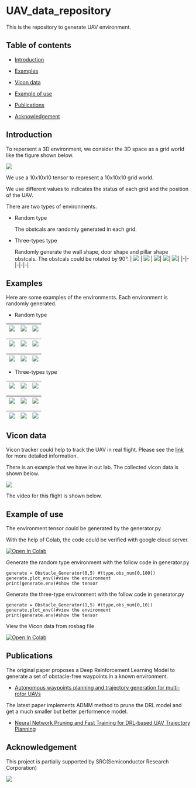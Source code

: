 # UAV_data_repository
This is the repository to generate UAV environment.

## Table of contents
- [Introduction](#Introduction)

- [Examples](#Examples)

- [Vicon data](#Vicon-data)

- [Example of use](#Example-of-use)

- [Publications](#Publications)

- [Acknowledgement](#Acknowledgement)

## Introduction

To repersent a 3D environment, we consider the 3D space as a grid world like the figure shown below.

![](https://github.com/Dr-Qiu-s-research-team/UAV_data_repository/blob/main/image/grid_world.png)

We use a 10x10x10 tensor to represent a 10x10x10 grid world.

We use different values to indicates the status of each grid and the position of the UAV.

There are two types of environments.

- Random type

  The obstcals are randomly generated in each grid.

- Three-types type

  Randomly generate the wall shape, door shape and pillar shape obstcals. The obstcals could be rotated by 90°.
  | <img src="https://github.com/Dr-Qiu-s-research-team/UAV_data_repository/blob/main/image/wall_1.png"> | <img src="https://github.com/Dr-Qiu-s-research-team/UAV_data_repository/blob/main/image/wall_2.png"> | <img src="https://github.com/Dr-Qiu-s-research-team/UAV_data_repository/blob/main/image/door_1.png">| <img src="https://github.com/Dr-Qiu-s-research-team/UAV_data_repository/blob/main/image/door_2.png">| <img src="https://github.com/Dr-Qiu-s-research-team/UAV_data_repository/blob/main/image/pillar.png">|
  |-|-|-|-|-|
  

## Examples

Here are some examples of the environments. Each environment is randomly generated.

- Random type

| <img src="https://github.com/Dr-Qiu-s-research-team/UAV_data_repository/blob/main/image/random/10-1.png"> | <img src="https://github.com/Dr-Qiu-s-research-team/UAV_data_repository/blob/main/image/random/10-2.png"> | <img src="https://github.com/Dr-Qiu-s-research-team/UAV_data_repository/blob/main/image/random/10-3.png">|
|-|-|-|

| <img src="https://github.com/Dr-Qiu-s-research-team/UAV_data_repository/blob/main/image/random/30-1.png"> | <img src="https://github.com/Dr-Qiu-s-research-team/UAV_data_repository/blob/main/image/random/30-2.png"> | <img src="https://github.com/Dr-Qiu-s-research-team/UAV_data_repository/blob/main/image/random/30-3.png">|
|-|-|-|

| <img src="https://github.com/Dr-Qiu-s-research-team/UAV_data_repository/blob/main/image/random/50-1.png"> | <img src="https://github.com/Dr-Qiu-s-research-team/UAV_data_repository/blob/main/image/random/50-2.png"> | <img src="https://github.com/Dr-Qiu-s-research-team/UAV_data_repository/blob/main/image/random/50-3.png">|
|-|-|-|

- Three-types type

| <img src="https://github.com/Dr-Qiu-s-research-team/UAV_data_repository/blob/main/image/three_types/3-1.png"> | <img src="https://github.com/Dr-Qiu-s-research-team/UAV_data_repository/blob/main/image/three_types/3-2.png"> | <img src="https://github.com/Dr-Qiu-s-research-team/UAV_data_repository/blob/main/image/three_types/3-3.png">|
|-|-|-|

| <img src="https://github.com/Dr-Qiu-s-research-team/UAV_data_repository/blob/main/image/three_types/6-1.png"> | <img src="https://github.com/Dr-Qiu-s-research-team/UAV_data_repository/blob/main/image/three_types/6-2.png"> | <img src="https://github.com/Dr-Qiu-s-research-team/UAV_data_repository/blob/main/image/three_types/6-3.png">|
|-|-|-|

| <img src="https://github.com/Dr-Qiu-s-research-team/UAV_data_repository/blob/main/image/three_types/9-1.png"> | <img src="https://github.com/Dr-Qiu-s-research-team/UAV_data_repository/blob/main/image/three_types/9-2.png"> | <img src="https://github.com/Dr-Qiu-s-research-team/UAV_data_repository/blob/main/image/three_types/9-3.png">|
|-|-|-|

## Vicon data

Vicon tracker could help to track the UAV in real flight. Please see the [link](https://www.vicon.com/software/tracker/) for more detailed information.

There is an example that we have in out lab. The collected vicon data is shown below.

![](https://github.com/Dr-Qiu-s-research-team/UAV_data_repository/blob/main/image/uav_path.png)

The video for this flight is shown below.

## Example of use

The environment tensor could be generated by the generator.py.

With the help of Colab, the code could be verified with google cloud server.

[![Open In Colab](https://colab.research.google.com/assets/colab-badge.svg)](https://colab.research.google.com/github/Dr-Qiu-s-research-team/UAV_data_repository/blob/main/generator.ipynb)

Generate the random type environment with the follow code in generator.py

```
generate = Obstacle_Generator(0,5) #(type,obs_num[0,100])
generate.plot_env()#view the environment
print(generate.env)#show the tensor
```

Generate the three-type environment with the follow code in generator.py

```
generate = Obstacle_Generator(1,5) #(type,obs_num[0,10])
generate.plot_env()#view the environment
print(generate.env)#show the tensor
```

View the Vicon data from rosbag file

[![Open In Colab](https://colab.research.google.com/assets/colab-badge.svg)](https://colab.research.google.com/github/Dr-Qiu-s-research-team/UAV_data_repository/blob/main/read_vicon_rosbag.ipynb)

## Publications

The original paper proposes a Deep Reinforcement Learning Model to generate a set of obstacle-free waypoints in a known environment.
- [Autonomous waypoints planning and trajectory generation for multi-rotor UAVs](https://dl.acm.org/doi/abs/10.1145/3313151.3313163)

The latest paper implements ADMM method to prune the DRL model and get a much smaller but better performence model.
- [Neural Network Pruning and Fast Training for DRL-based UAV Trajectory Planning](https://ieeexplore.ieee.org/abstract/document/9712561)

## Acknowledgement

This project is partially supported by SRC(Semiconductor Research Corporation)

[![](https://www.src.org/web/img/SRC_logo_blue.png)](https://www.src.org/)


